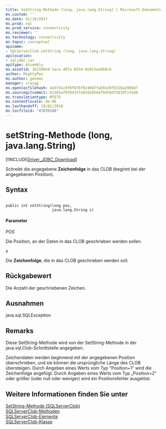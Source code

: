 ```yaml
---
title: SetString-Methode (long, java.lang.String) | Microsoft-Dokumentation
ms.custom: ''
ms.date: 01/19/2017
ms.prod: sql
ms.prod_service: connectivity
ms.reviewer: ''
ms.technology: connectivity
ms.topic: conceptual
apiname:
- SQLServerClob.setString (long, java.lang.String)
apilocation:
- sqljdbc.jar
apitype: Assembly
ms.assetid: 1b2190e9-5ace-497a-8554-0e913ea9b0cb
author: MightyPen
ms.author: genemi
manager: craigg
ms.openlocfilehash: 4a5fd1c9f0f876f024047fab5e28fb31ba29b687
ms.sourcegitcommit: 61381ef939415fe019285def9450d7583df1fed0
ms.translationtype: MTE75
ms.contentlocale: de-DE
ms.lasthandoff: 10/01/2018
ms.locfileid: "47839108"
---
```

# <a name="setstring-method-long-javalangstring"></a>setString-Methode (long, java.lang.String)
[!INCLUDE[Driver_JDBC_Download](../../../includes/driver_jdbc_download.md)]

  Schreibt die angegebene **Zeichenfolge** in das CLOB (beginnt bei der angegebenen Position).  
  
## <a name="syntax"></a>Syntax  
  
```  
  
public int setString(long pos,  
                     java.lang.String s)  
```  
  
#### <a name="parameters"></a>Parameter  
 *POS*  
  
 Die Position, an der Daten in das CLOB geschrieben werden sollen.  
  
 *s*  
  
 Die **Zeichenfolge**, die in das CLOB geschrieben werden soll.  
  
## <a name="return-value"></a>Rückgabewert  
 Die Anzahl der geschriebenen Zeichen.  
  
## <a name="exceptions"></a>Ausnahmen  
 java.sql.SQLException  
  
## <a name="remarks"></a>Remarks  
 Diese SetString-Methode wird von der SetString-Methode in der java.sql.Clob-Schnittstelle angegeben.  
  
 Zeichendaten werden beginnend mit der angegebenen Position überschrieben, und sie können die ursprüngliche Länge des CLOB übersteigen. Durch Angeben eines Werts vom Typ "Position+1" wird die Zeichenfolge angefügt. Durch Angeben eines Werts vom Typ „Position+2“ oder größer (oder null oder weniger) wird ein Positionsfehler ausgelöst.  
  
## <a name="see-also"></a>Weitere Informationen finden Sie unter  
 [SetString-Methode &#40;SQLServerClob&#41;](../../../connect/jdbc/reference/setstring-method-sqlserverclob.md)   
 [SQLServerClob-Methoden](../../../connect/jdbc/reference/sqlserverclob-methods.md)   
 [SQLServerClob-Elemente](../../../connect/jdbc/reference/sqlserverclob-members.md)   
 [SQLServerClob-Klasse](../../../connect/jdbc/reference/sqlserverclob-class.md)  
  
  
